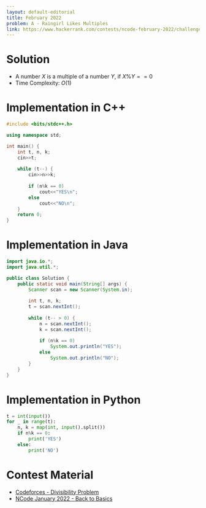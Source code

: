 ```yaml
---
layout: default-editorial
title: February 2022
problem: A - Raingirl Likes Multiples
link: https://www.hackerrank.com/contests/ncode-february-2022/challenges/a-my-crush-likes-multiples
---
```

# Solution

- A number $X$ is a multiple of a number $Y$, if $X \% Y == 0$
- Time Complexity: $O(1)$

$$$$

# Implementation in C++

```cpp
#include <bits/stdc++.h>

using namespace std;

int main() {
    int t, n, k;
    cin>>t;
    
    while (t--) {
        cin>>n>>k;
        
        if (n%k == 0)
            cout<<"YES\n";
        else
            cout<<"NO\n";
    }
    return 0;
}
```

$$$$

# Implementation in Java

```java
import java.io.*;
import java.util.*;

public class Solution {
    public static void main(String[] args) {
        Scanner scan = new Scanner(System.in);
        
        int t, n, k;
        t = scan.nextInt();
        
        while (t-- > 0) {
            n = scan.nextInt();
            k = scan.nextInt();
            
            if (n%k == 0)
                System.out.println("YES");
            else
                System.out.println("NO");
        }
    }
}
```

$$$$

# Implementation in Python

```python
t = int(input())
for _ in range(t):
    n, k = map(int, input().split())
    if n%k == 0:
        print('YES')
    else:
        print('NO')
```

$$$$

# Contest Material

- [Codeforces - Divisibility Problem](https://codeforces.com/contest/1328/problem/A)
- [NCode January 2022 - Back to Basics](https://www.hackerrank.com/contests/uvce-ncode-january-2022/challenges/b-back-to-basics)


